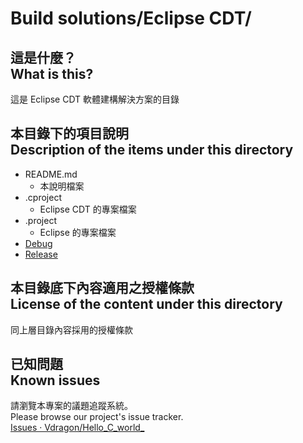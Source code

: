# Build solutions/Eclipse CDT/
## 這是什麼？<br />What is this?
這是 Eclipse CDT 軟體建構解決方案的目錄

## 本目錄下的項目說明<br />Description of the items under this directory
* README.md
	* 本說明檔案
* .cproject
	* Eclipse CDT 的專案檔案
* .project
	* Eclipse 的專案檔案
* [Debug](Debug/)
* [Release](Release/)

## 本目錄底下內容適用之授權條款<br />License of the content under this directory
同上層目錄內容採用的授權條款

## 已知問題<br />Known issues
請瀏覽本專案的議題追蹤系統。  
Please browse our project's issue tracker.  
[Issues · Vdragon/Hello_C_world_](https://github.com/Vdragon/Hello_C_world_/issues)